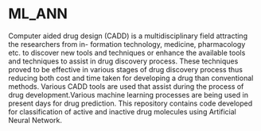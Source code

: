 # ML_ANN
Computer aided drug design (CADD) is a multidisciplinary field attracting the researchers from in-
formation technology, medicine, pharmacology etc. to discover new tools and techniques or enhance
the available tools and techniques to assist in drug discovery process. These techniques proved to
be effective in various stages of drug discovery process thus reducing both cost and time taken for
developing a drug than conventional methods. Various CADD tools are used that assist during the
process of drug development.Various machine learning processes are being used in present days for
drug prediction.
This repository contains code developed for classification of active and inactive drug molecules using Artificial Neural Network.
